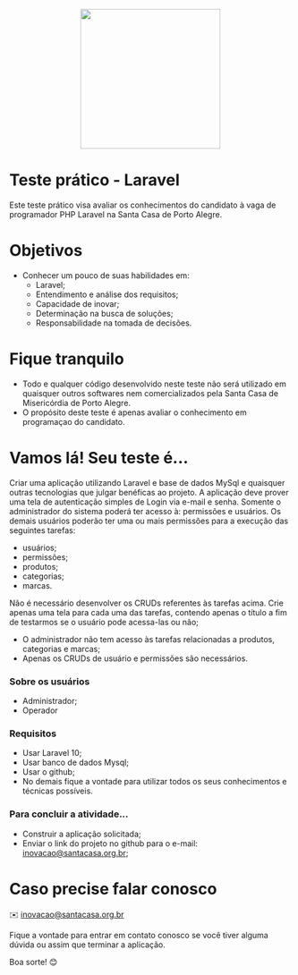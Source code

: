 <p align="center"><img src="https://santacasa.org.br/svg/logo.svg" width="250"></p>


# Teste prático - Laravel

Este teste prático visa avaliar os conhecimentos do candidato à vaga de programador PHP Laravel na Santa Casa de Porto Alegre.

# Objetivos
  - Conhecer um pouco de suas habilidades em:
    - Laravel;
    - Entendimento e análise dos requisitos;
    - Capacidade de inovar;
    - Determinação na busca de soluções;
    - Responsabilidade na tomada de decisões.

# Fique tranquilo
  - Todo e qualquer código desenvolvido neste teste não será utilizado em quaisquer outros softwares nem comercializados pela Santa Casa de Misericórdia de Porto Alegre.
  - O propósito deste teste é apenas avaliar o conhecimento em programaçao do candidato.

# Vamos lá! Seu teste é...
Criar uma aplicação utilizando Laravel e base de dados MySql e quaisquer outras tecnologias que julgar benéficas ao projeto.
A aplicação deve prover uma tela de autenticação simples de Login via e-mail e senha.
Somente o administrador do sistema poderá ter acesso à: permissões e usuários. 
Os demais usuários poderão ter uma ou mais permissões para a execução das seguintes tarefas:

 - usuários;
 - permissões;
 - produtos;
 - categorias;
 - marcas.
	
Não é necessário desenvolver os CRUDs referentes às tarefas acima.
Crie apenas uma tela para cada uma das tarefas, contendo apenas o título a fim de testarmos se o usuário pode acessa-las ou não;
- O administrador não tem acesso às tarefas relacionadas a produtos, categorias e marcas;
- Apenas os CRUDs de usuário e permissões são necessários.

### Sobre os usuários
- Administrador;
- Operador

### Requisitos
- Usar Laravel 10;
- Usar banco de dados Mysql;
- Usar o github;
- No demais fique a vontade para utilizar todos os seus conhecimentos e técnicas possíveis.

### Para concluir a atividade...
- Construir a aplicação solicitada;
- Enviar o link do projeto no github para o e-mail: inovacao@santacasa.org.br;

# Caso precise falar conosco
✉️ [inovacao@santacasa.org.br](mailto:inovacao@santacasa.org.br)

Fique a vontade para entrar em contato conosco se você tiver alguma dúvida ou assim que terminar a aplicação.

Boa sorte! 😊
